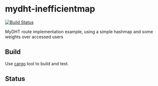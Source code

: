 mydht-inefficientmap
====================

[![Build Status](https://travis-ci.org/cheme/mydht-inefficientmap.svg?branch=master)](https://travis-ci.org/cheme/mydht-inefficientmap)


MyDHT route implementation example, using a simple hashmap and some weights over accessed users


Build
-----

Use [cargo](http://crates.io) tool to build and test.

Status
------




